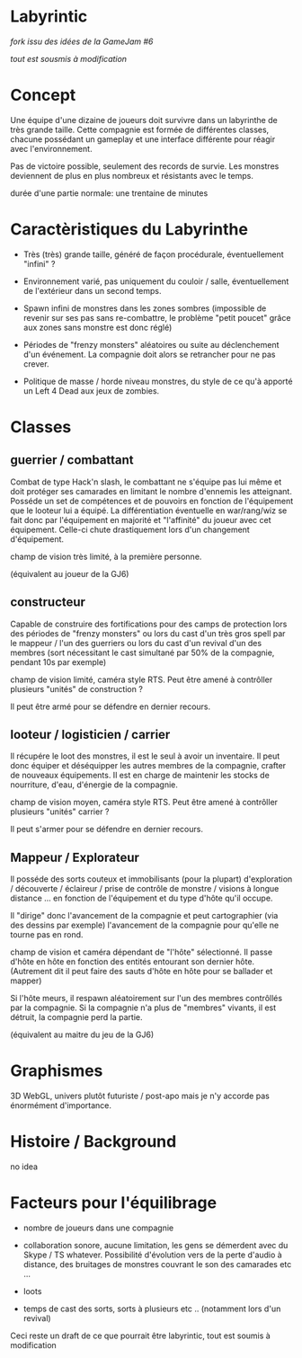 Labyrintic
==========
*fork issu des idées de la GameJam #6*

*tout est sousmis à modification*

Concept
=======

Une équipe d'une dizaine de joueurs doit survivre dans un labyrinthe
de très grande taille. Cette compagnie est formée de différentes
classes, chacune possédant un gameplay et une interface différente
pour réagir avec l'environnement.

Pas de victoire possible, seulement des records de survie. Les monstres
deviennent de plus en plus nombreux et résistants avec le temps.

durée d'une partie normale: une trentaine de minutes

Caractèristiques du Labyrinthe
==============================

* Très (très) grande taille, généré de façon procédurale,
  éventuellement "infini" ?

* Environnement varié, pas uniquement du couloir / salle,
  éventuellement de l'extérieur dans un second temps.

* Spawn infini de monstres dans les zones sombres (impossible de
  revenir sur ses pas sans re-combattre, le problème "petit poucet"
  grâce aux zones sans monstre est donc réglé)

* Périodes de "frenzy monsters" aléatoires ou suite au déclenchement
  d'un événement. La compagnie doit alors se retrancher pour ne pas
  crever.

* Politique de masse / horde niveau monstres, du style de ce qu'à
  apporté un Left 4 Dead aux jeux de zombies.

Classes
=======

guerrier / combattant
---------------------

Combat de type Hack'n slash, le combattant ne s'équipe pas lui même et
doit protéger ses camarades en limitant le nombre d'ennemis les
atteignant. Posséde un set de compétences et de pouvoirs en fonction de
l'équipement que le looteur lui a équipé. La différentiation éventuelle
en war/rang/wiz se fait donc par l'équipement en majorité et "l'affinité"
du joueur avec cet équipement. Celle-ci chute drastiquement lors d'un
changement d'équipement. 

champ de vision très limité, à la première personne.

(équivalent au joueur de la GJ6)

constructeur
------------

Capable de construire des fortifications pour des camps de protection
lors des périodes de "frenzy monsters" ou lors du cast d'un très gros
spell par le mappeur / l'un des guerriers ou lors du cast d'un revival
d'un des membres (sort nécessitant le cast simultané par 50% de la
compagnie, pendant 10s par exemple)

champ de vision limité, caméra style RTS. Peut être amené à contrôller
plusieurs "unités" de construction ?

Il peut être armé pour se défendre en dernier recours.

looteur / logisticien / carrier
-------------------------------

Il récupére le loot des monstres, il est le seul à avoir un
inventaire. Il peut donc équiper et déséquipper les autres membres de la
compagnie, crafter de nouveaux équipements. Il est en charge de maintenir
les stocks de nourriture, d'eau, d'énergie de la compagnie.

champ de vision moyen, caméra style RTS. Peut être amené à contrôller
plusieurs "unités" carrier ?

Il peut s'armer pour se défendre en dernier recours.

Mappeur / Explorateur
---------------------

Il posséde des sorts couteux et immobilisants (pour la plupart)
d'exploration / découverte / éclaireur / prise de contrôle de monstre
/ visions à longue distance ... en fonction de l'équipement et
du type d'hôte qu'il occupe.

Il "dirige" donc l'avancement de la compagnie et peut cartographier
(via des dessins par exemple) l'avancement de la compagnie pour
qu'elle ne tourne pas en rond.

champ de vision et caméra dépendant de "l'hôte" sélectionné. Il passe
d'hôte en hôte en fonction des entités entourant son dernier hôte.
(Autrement dit il peut faire des sauts d'hôte en hôte pour se ballader
et mapper)

Si l'hôte meurs, il respawn aléatoirement sur l'un des membres contrôllés
par la compagnie.
Si la compagnie n'a plus de "membres" vivants, il est détruit, la
compagnie perd la partie.

(équivalent au maitre du jeu de la GJ6)

Graphismes
==========

3D WebGL, univers plutôt futuriste / post-apo mais je n'y accorde
pas énormément d'importance.

Histoire / Background
=====================

no idea

Facteurs pour l'équilibrage
===========================

* nombre de joueurs dans une compagnie

* collaboration sonore, aucune limitation, les gens se démerdent avec
  du Skype / TS whatever. Possibilité d'évolution vers de la perte
  d'audio à distance, des bruitages de monstres couvrant le son des
  camarades etc ...

* loots

* temps de cast des sorts, sorts à plusieurs etc .. (notamment lors
  d'un revival)



Ceci reste un draft de ce que pourrait être labyrintic, tout est soumis à modification
